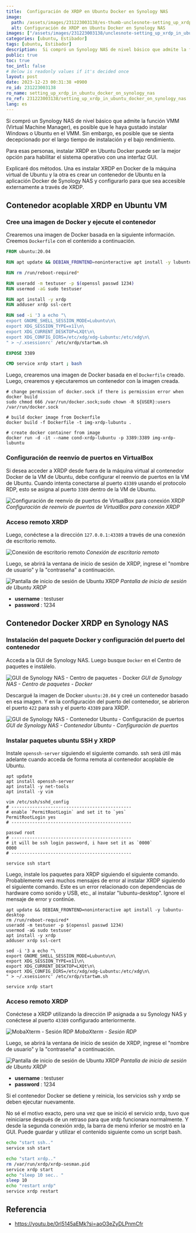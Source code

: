 ```yaml
---
title:  Configuración de XRDP en Ubuntu Docker en Synology NAS
image:
  path: /assets/images/231223003138/es-thumb-unclesnote-setting_up_xrdp_in_ubuntu_docker_on_synology_nas.png
  alt: Configuración de XRDP en Ubuntu Docker en Synology NAS
images: ["/assets/images/231223003138/unclesnote-setting_up_xrdp_in_ubuntu_docker_on_synology_nas-virtualbox_port_forwarding_settings_for_xrdp_connection.png", "/assets/images/231223003138/unclesnote-setting_up_xrdp_in_ubuntu_docker_on_synology_nas-remote_desktop_connection.png", "/assets/images/231223003138/unclesnote-setting_up_xrdp_in_ubuntu_docker_on_synology_nas-ubuntu_xrdp_login_screen.png", "/assets/images/231223003138/unclesnote-setting_up_xrdp_in_ubuntu_docker_on_synology_nas-synology_nas_gui-package_center-docker.png", "/assets/images/231223003138/unclesnote-setting_up_xrdp_in_ubuntu_docker_on_synology_nas-synology_nas_gui-ubuntu_container-port_settings.png", "/assets/images/231223003138/unclesnote-setting_up_xrdp_in_ubuntu_docker_on_synology_nas-mobaxterm-rdp_session.png"]
categories: [ubuntu, Estibador]
tags: [ubuntu, Estibador]
description:  Si compró un Synology NAS de nivel básico que admite la función VMM (Virtual Machine Manager), es posible que le haya gustado instalar Windows o Ubuntu en el
public: true
toc: true
toc_intl: false
# Below is readonly values if it's decided once
layout: post
date: 2023-12-23 00:31:38 +0900
ro_id: 231223003138
ro_name: setting_up_xrdp_in_ubuntu_docker_on_synology_nas
ro_ref: 231223003138/setting_up_xrdp_in_ubuntu_docker_on_synology_nas
lang: es
---
```

Si compró un Synology NAS de nivel básico que admite la función VMM (Virtual Machine Manager), es posible que le haya gustado instalar Windows o Ubuntu en el VMM. Sin embargo, es posible que se sienta decepcionado por el largo tiempo de instalación y el bajo rendimiento.  

Para esas personas, instalar XRDP en Ubuntu Docker puede ser la mejor opción para habilitar el sistema operativo con una interfaz GUI.  

Explicaré dos métodos. Una es instalar XRDP en Docker de la máquina virtual de Ubuntu y la otra es crear un contenedor de Ubuntu en la aplicación Docker de Synology NAS y configurarlo para que sea accesible externamente a través de XRDP.  
## Contenedor acoplable XRDP en Ubuntu VM
### Cree una imagen de Docker y ejecute el contenedor
Crearemos una imagen de Docker basada en la siguiente información. Creemos `Dockerfile` con el contenido a continuación.  

```Dockerfile
FROM ubuntu:20.04

RUN apt update && DEBIAN_FRONTEND=noninteractive apt install -y lubuntu-desktop

RUN rm /run/reboot-required*

RUN useradd -m testuser -p $(openssl passwd 1234)
RUN usermod -aG sudo testuser

RUN apt install -y xrdp
RUN adduser xrdp ssl-cert

RUN sed -i '3 a echo "\
export GNOME_SHELL_SESSION_MODE=Lubuntu\n\
export XDG_SESSION_TYPE=x11\n\
export XDG_CURRENT_DESKTOP=LXQt\n\
export XDG_CONFIG_DIRS=/etc/xdg/xdg-Lubuntu:/etc/xdg\n\
" > ~/.xsessionrc' /etc/xrdp/startwm.sh

EXPOSE 3389

CMD service xrdp start ; bash
```
Luego, crearemos una imagen de Docker basada en el `Dockerfile` creado. Luego, crearemos y ejecutaremos un contenedor con la imagen creada.  

```shell
# change permission of docker.sock if there is permission error when docker build
sudo chmod 666 /var/run/docker.sock;sudo chown -R ${USER}:users /var/run/docker.sock

# build docker image from Dockerfile
docker build -f Dockerfile -t img-xrdp-lubuntu .

# create docker container from image 
docker run -d -it --name cond-xrdp-lubuntu -p 3389:3389 img-xrdp-lubuntu

```
### Configuración de reenvío de puertos en VirtualBox
Si desea acceder a XRDP desde fuera de la máquina virtual al contenedor Docker de la VM de Ubuntu, debe configurar el reenvío de puertos en la VM de Ubuntu. Cuando intenta conectarse al puerto `43389` usando el protocolo RDP, esto se asigna al puerto `3389` dentro de la VM de Ubuntu.  

![Configuración de reenvío de puertos de VirtualBox para conexión XRDP](/assets/images/231223003138/unclesnote-setting_up_xrdp_in_ubuntu_docker_on_synology_nas-virtualbox_port_forwarding_settings_for_xrdp_connection.png)
_Configuración de reenvío de puertos de VirtualBox para conexión XRDP_

### Acceso remoto XRDP
Luego, conéctese a la dirección `127.0.0.1:43389` a través de una conexión de escritorio remoto.  

![Conexión de escritorio remoto](/assets/images/231223003138/unclesnote-setting_up_xrdp_in_ubuntu_docker_on_synology_nas-remote_desktop_connection.png)
_Conexión de escritorio remoto_

Luego, se abrirá la ventana de inicio de sesión de XRDP, ingrese el "nombre de usuario" y la "contraseña" a continuación.  

![Pantalla de inicio de sesión de Ubuntu XRDP](/assets/images/231223003138/unclesnote-setting_up_xrdp_in_ubuntu_docker_on_synology_nas-ubuntu_xrdp_login_screen.png)
_Pantalla de inicio de sesión de Ubuntu XRDP_

- **username** : testuser
- **password** : 1234

## Contenedor Docker XRDP en Synology NAS
### Instalación del paquete Docker y configuración del puerto del contenedor
Acceda a la GUI de Synology NAS. Luego busque `Docker` en el Centro de paquetes e instálelo.  

![GUI de Synology NAS - Centro de paquetes - Docker](/assets/images/231223003138/unclesnote-setting_up_xrdp_in_ubuntu_docker_on_synology_nas-synology_nas_gui-package_center-docker.png)
_GUI de Synology NAS - Centro de paquetes - Docker_

Descargué la imagen de Docker `ubuntu:20.04` y creé un contenedor basado en esa imagen. Y en la configuración del puerto del contenedor, se abrieron el puerto `422` para ssh y el puerto `43389` para XRDP.  

![GUI de Synology NAS - Contenedor Ubuntu - Configuración de puertos](/assets/images/231223003138/unclesnote-setting_up_xrdp_in_ubuntu_docker_on_synology_nas-synology_nas_gui-ubuntu_container-port_settings.png)
_GUI de Synology NAS - Contenedor Ubuntu - Configuración de puertos_

### Instalar paquetes ubuntu SSH y XRDP
Instale `openssh-server` siguiendo el siguiente comando. ssh será útil más adelante cuando acceda de forma remota al contenedor acoplable de Ubuntu.  

```shell
apt update
apt install openssh-server
apt install -y net-tools
apt install -y vim

vim /etc/ssh/sshd_config
# ----------------------------------------------
# enable `PermitRootLogin` and set it to `yes`
PermitRootLogin yes
# ----------------------------------------------

passwd root 
# ----------------------------------------------
# it will be ssh login password, i have set it as `0000`
0000
# ----------------------------------------------

service ssh start
```
Luego, instale los paquetes para XRDP siguiendo el siguiente comando. Probablemente verá muchos mensajes de error al instalar XRDP siguiendo el siguiente comando. Este es un error relacionado con dependencias de hardware como sonido y USB, etc., al instalar "lubuntu-desktop". Ignore el mensaje de error y continúe.  

```shell
apt update && DEBIAN_FRONTEND=noninteractive apt install -y lubuntu-desktop
rm /run/reboot-required*
useradd -m testuser -p $(openssl passwd 1234)
usermod -aG sudo testuser
apt install -y xrdp
adduser xrdp ssl-cert

sed -i '3 a echo "\
export GNOME_SHELL_SESSION_MODE=Lubuntu\n\
export XDG_SESSION_TYPE=x11\n\
export XDG_CURRENT_DESKTOP=LXQt\n\
export XDG_CONFIG_DIRS=/etc/xdg/xdg-Lubuntu:/etc/xdg\n\
" > ~/.xsessionrc' /etc/xrdp/startwm.sh

service xrdp start

```
### Acceso remoto XRDP
Conéctese a XRDP utilizando la dirección IP asignada a su Synology NAS y conéctese al puerto `43389` configurado anteriormente.  

![MobaXterm - Sesión RDP](/assets/images/231223003138/unclesnote-setting_up_xrdp_in_ubuntu_docker_on_synology_nas-mobaxterm-rdp_session.png)
_MobaXterm - Sesión RDP_

Luego, se abrirá la ventana de inicio de sesión de XRDP, ingrese el "nombre de usuario" y la "contraseña" a continuación.  

![Pantalla de inicio de sesión de Ubuntu XRDP](/assets/images/231223003138/unclesnote-setting_up_xrdp_in_ubuntu_docker_on_synology_nas-ubuntu_xrdp_login_screen.png)
_Pantalla de inicio de sesión de Ubuntu XRDP_

- **username** : testuser
- **password** : 1234

Si el contenedor Docker se detiene y reinicia, los servicios ssh y xrdp se deben ejecutar nuevamente.  

No sé el motivo exacto, pero una vez que se inició el servicio xrdp, tuvo que reiniciarse después de un retraso para que xrdp funcionara normalmente. Y desde la segunda conexión xrdp, la barra de menú inferior se mostró en la GUI. Puede guardar y utilizar el contenido siguiente como un script bash.  

```bash
echo "start ssh.."
service ssh start

echo "start xrdp.."
rm /var/run/xrdp/xrdp-sesman.pid
service xrdp start
echo "sleep 10 sec.. "
sleep 10
echo "restart xrdp"
service xrdp restart

```
## Referencia
- https://youtu.be/0rl5145aEMk?si=aoO3eZyDLPnmCfr
